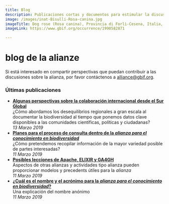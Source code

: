 ```yaml
---
title: Blog
description: Publicaciones cortas y documentos para estimular la discusión sobre la alianza para el conocimiento en biodiversidad
image: /images/inat-Bisulli-Rosa-canina.jpg
imageTitle: Dog rose (Rosa canina), Provincia di Forlì-Cesena, Italia, 25 January 2019. Photo by Eddi Bisulli CC BY-NC 4.0 via iNaturalist research-grade observations.
imageLink: https://www.gbif.org/occurrence/1990582871

---
```

# blog de la alianze

Si está interesado en compartir perspectivas que puedan contribuir a las discusiones sobre la alianza, por favor contáctenos a [alliance@gbif.org](mailto:alliance@gbif.org).
 
### Últimas publicaciones

+ [**Algunas perspectivas sobre la colaboración internacional desde el Sur Global**](./global-south)<br />¿Cómo abordamos los desequilibrios regionales a gran escala al documentar la biodiversidad al tiempo que ponemos datos clave disponibles a las comunidades científicas, políticas y ciudadanas? <br />_13 Marzo 2019_
+ [**Planes para el proceso de consulta dentro de la _alianza para el conocimiento en biodiversidad_**](./consultation-processes)<br />¿Cómo pretendemos recopilar información de la mayor variedad posible de partes interesadas?<br />_11 Marzo 2019_
+ [**Posibles lecciones de Apache, ELIXIR y GA4GH**](./possible-lessons)<br />Aspectos de otras alianzas y actividades tipo alianza pueden proporcionar modelos y precedents útiles para la _alianza_<br />_11 Marzo 2019_
+ [**¿Cuál es el nombre y el acrónimo para la _alianza para el conocimiento en biodiversidad_?**](./alliance-name)<br />Una explicación del nombre anónimo <br />_11 Marzo 2019_